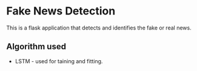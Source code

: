 # Fake News Detection

This is a flask application that detects and identifies the fake or real news. 

## Algorithm used
* LSTM - used for taining and fitting.
